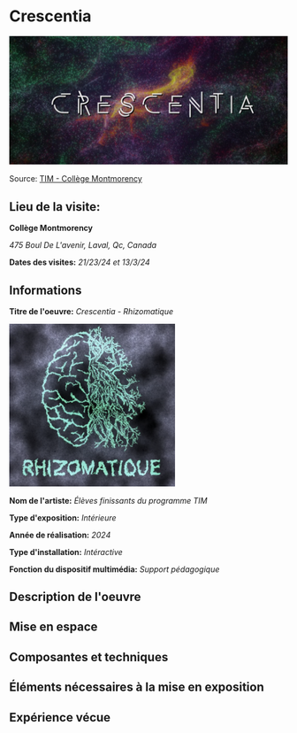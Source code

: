 # Crescentia

<img src="medias/crescentia.PNG" style="width:600px;">

Source: [TIM - Collège Montmorency](https://tim-montmorency.com/2024/)

## Lieu de la visite:  
**Collège Montmorency**

*475 Boul De L'avenir, Laval, Qc, Canada*

**Dates des visites:** *21/23/24 et 13/3/24*

## Informations

**Titre de l'oeuvre:** *Crescentia - Rhizomatique*

<img src="medias/rhizomatique.png" style="width:300px;">

**Nom de l'artiste:** *Élèves finissants du programme TIM*

**Type d'exposition:** *Intérieure*

**Année de réalisation:** *2024*

**Type d'installation:** *Intéractive*

**Fonction du dispositif multimédia:** *Support pédagogique*

## Description de l'oeuvre

## Mise en espace

## Composantes et techniques

## Éléments nécessaires à la mise en exposition

## Expérience vécue
